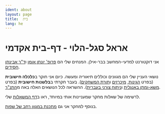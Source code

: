 ```yaml
---
ident: about
layout: page
title:  בית
lang: he
---
```

# אראל סגל-הלוי - דף-בית אקדמי 
אני דוקטורנט למדעי-המחשב בבר-אילן.
המנחים שלי הם  [פרופ' יונתן אומן][ya] 
ו[ד"ר אבינתן חסידים][ah]. 


נושאי העניין שלי הם מגוונים וכוללים תיאוריה ומעשה. כיום אני חוקר ב**כלכלה חישובית** (בפרט [הגינות][1],  [מיכרזים][2] ו[תורת המשחקים][3]). 
בעבר חקרתי ב**בלשנות חישובית** (בפרט  [משא-ומתן באנגלית][4] ו[ניתוח צורני בעברית][5]). 
ההשראה לכל הנושאים האלה באה מ[התנ"ך][7].

לרשימה של שאלות מחקר שמעניינות אותי במיוחד, ראו ב[דף המשאלות][8] שלי.

בנוסף למחקר אני גם  [מתכנת במגוון רחב של שפות][6].

[1]: {{site.baseurl}}/topics/{{page.lang}}/fairness
[2]: {{site.baseurl}}/topics/{{page.lang}}/auctions
[3]: {{site.baseurl}}/topics/{{page.lang}}/repeatedgames
[4]: {{site.baseurl}}/topics/{{page.lang}}/negochat
[5]: {{site.baseurl}}/topics/{{page.lang}}/hebnlp
[6]: {{site.baseurl}}/pages/en/code
[7]: {{site.baseurl}}/topics/{{page.lang}}/tnk
[8]: {{site.baseurl}}/pages/{{page.lang}}/wishlist
[ya]: https://sites.google.com/site/aumannbiu/
[ah]: http://u.cs.biu.ac.il/~avinatan/

